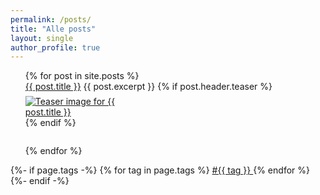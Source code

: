 ```yaml
---
permalink: /posts/
title: "Alle posts"
layout: single
author_profile: true
---
```


<div class="custom-list-container">
<ul style="list-style-type: none;">
  {% for post in site.posts %}
    <li style="margin-bottom: 2em;">
      <a href="{{ post.url }}">{{ post.title }}</a>
      {{ post.excerpt }}
      {% if post.header.teaser %}
        <a href="{{ post.url }}">
          <img src="{{ post.header.teaser }}" alt="Teaser image for {{ post.title }}" style="max-width:200px; display:block; margin-top:0.5em;">
        </a>
      {% endif %}
    </li>
  {% endfor %}
</ul>
</div>
{%- if page.tags -%}
    {% for tag in page.tags %}
        <a href="{{site.baseurl}}/archive.html#{{tag | slugize}}">
            #{{ tag }}
        </a>
    {% endfor %}
{%- endif -%}